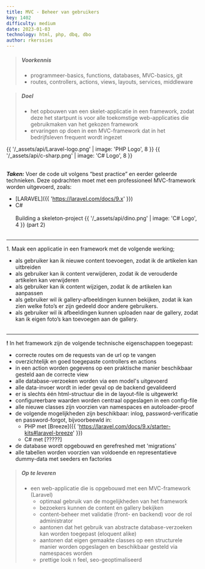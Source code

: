 ```yaml
---
title: MVC - Beheer van gebruikers
key: 1402
difficulty: medium
date: 2023-01-03
technology: html, php, dbq, dbo
author: rkerssies
---
```


> ##### Voorkennis
> * programmeer-basics, functions, databases, MVC-basics, git
> * routes, controllers, actions, views, layouts, services, middleware

> ##### Doel
> * het opbouwen van een skelet-applicatie in een framework, zodat deze het startpunt is voor alle toekomstige web-applicaties die gebruikmaken van het gekozen framework
> * ervaringen op doen in een MVC-framework dat in het bedrijfsleven frequent wordt ingezet

{{ '/_assets/api/Laravel-logo.png' | image: 'PHP Logo', 8 }}
{{ '/_assets/api/c-sharp.png' | image: 'C# Logo', 8 }}
<br><br>

***Taken:***
Voer de code uit volgens “best practice” en eerder geleerde technieken.
Deze opdrachten moet met een professioneel MVC-framework worden uitgevoerd,
zoals:
* [LARAVEL]({{ 'https://laravel.com/docs/9.x'  }})
* C#
<br><br>
  Building a skeleton-project {{ '/_assets/api/dino.png' | image: 'C# Logo', 4 }}  (part 2)
<br><br>
<hr>
1. Maak een applicatie in een framework met de volgende werking;

* als gebruiker kan ik nieuwe content toevoegen, zodat ik de artikelen kan uitbreiden
* als gebruiker kan ik content verwijderen, zodat ik de verouderde artikelen kan verwijderen
* als gebruiker kan ik content wijzigen, zodat ik de artikelen kan aanpassen
* als gebruiker wil ik gallery-afbeeldingen kunnen bekijken, zodat ik kan zien welke foto’s er zijn gedeeld door andere gebruikers.
* als gebruiker wil ik afbeeldingen kunnen uploaden naar de gallery, zodat kan ik eigen foto’s kan toevoegen aan de gallery.
<br><br>
<hr>
<b>!</b> In het framework zijn de volgende technische eigenschappen toegepast:

* correcte routes om de requests van de url op te vangen
* overzichtelijk en goed toegepaste controllers en actions
* in een action worden gegevens op een praktische manier beschikbaar gesteld aan de correcte view
* alle database-verzoeken worden via een model's uitgevoerd
* alle data-invoer wordt in ieder geval op de backend gevalideerd
* er is slechts één html-structuur die in de layout-file is uitgewerkt
* configureerbare waarden worden centraal opgeslagen in een config-file
* alle nieuwe classes zijn voorzien van namespaces en autoloader-proof
* de volgende mogelijkheden zijn beschikbaar: inlog, password-verificatie en password-forgot, bijvoorbeewld in:
  * PHP met [Breeze]({{ 'https://laravel.com/docs/9.x/starter-kits#laravel-breeze'  }})
  * C# met [?????]
* de database wordt opgebouwd en gerefreshed met 'migrations'
* alle tabellen worden voorzien van voldoende en representatieve dummy-data met seeders en factories


> ##### Op te leveren
> * een web-applicatie die is opgebouwd met een MVC-framework (Laravel)
>   * optimaal gebruik van de mogelijkheden van het framework
>   * bezoekers kunnen de content en gallery bekijken
>   * content-beheer met validatie (front- en backend) voor de rol administrator
>   * aantonen dat het gebruik van abstracte database-verzoeken kan worden toegepast (eloquent alike)
>   * aantonen dat eigen gemaakte classes op een structurele manier worden opgeslagen en beschikbaar gesteld via namespaces worden
>   * prettige look n feel, seo-geoptimaliseerd

